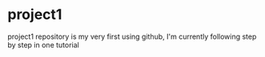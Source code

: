# project1

project1 repository is my very first using github, I'm currently following step by step in one tutorial

